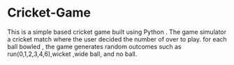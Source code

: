 # Cricket-Game
This is a simple based cricket game built using Python . The game simulator a cricket match where the user decided the number of over to play. for each ball  bowled , the game generates random outcomes such as run(0,1,2,3,4,6),wicket ,wide ball, and no ball.

